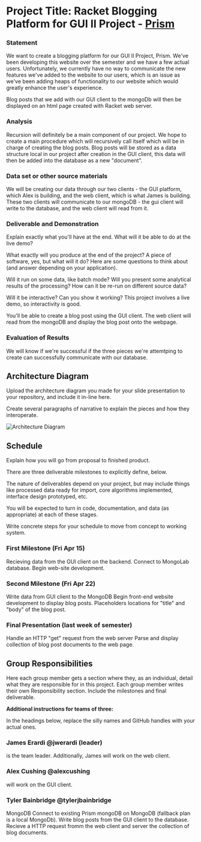 # Project Title: Racket Blogging Platform for GUI II Project - [Prism](http://www.prsmphoto.com/)


### Statement
We want to create a blogging platform for our GUI II Project, Prism. We've been developing this website over the semester and we have a few actual users. Unfortunately, we currently have no way to communicate the new features we've added to the website to our users, which is an issue as we've been adding heaps of functionality to our website which would greatly enhance the user's experience.

Blog posts that we add with our GUI client to the mongoDb will then be displayed on an html page created with Racket web server.

### Analysis

Recursion will definitely be a main component of our project. We hope to create a main procedure which will recursively call itself which will be in charge of creating the blog posts. Blog posts will be stored as a data structure local in our project after creation in the GUI client, this data will then be added into the database as a new "document".


### Data set or other source materials

We will be creating our data through our two clients - the GUI platform, which Alex is building, and the web client, which is what James is building. These two clients will communicate to our mongoDB - the gui client will write to the database, and the web client will read from it.

### Deliverable and Demonstration
Explain exactly what you'll have at the end. What will it be able to do at the live demo?

What exactly will you produce at the end of the project? A piece of software, yes, but what will it do? Here are some questions to think about (and answer depending on your application).

Will it run on some data, like batch mode? Will you present some analytical results of the processing? How can it be re-run on different source data?

Will it be interactive? Can you show it working? This project involves a live demo, so interactivity is good.

You'll be able to create a blog post using the GUI client. The web client will read from the mongoDB and display the blog post onto the webpage.

### Evaluation of Results

We will know if we're successful if the three pieces we're attemtping to create can successfully communicate with our database.

## Architecture Diagram
Upload the architecture diagram you made for your slide presentation to your repository, and include it in-line here.

Create several paragraphs of narrative to explain the pieces and how they interoperate.

![Architecture Diagram](https://s3-us-west-2.amazonaws.com/prismapp/james/images/ylemlubx0fixdlollollol.png)

## Schedule
Explain how you will go from proposal to finished product.

There are three deliverable milestones to explicitly define, below.

The nature of deliverables depend on your project, but may include things like processed data ready for import, core algorithms implemented, interface design prototyped, etc.

You will be expected to turn in code, documentation, and data (as appropriate) at each of these stages.

Write concrete steps for your schedule to move from concept to working system.

### First Milestone (Fri Apr 15)
Recieving data from the GUI client on the backend.
Connect to MongoLab database.
Begin web-site development.

### Second Milestone (Fri Apr 22)
Write data from GUI client to the MongoDB
Begin front-end website development to display blog posts.
Placeholders locations for "title" and "body" of the blog post.

### Final Presentation (last week of semester)
Handle an HTTP "get" request from the web server
Parse and display collection of blog post documents to the web page.

## Group Responsibilities
Here each group member gets a section where they, as an individual, detail what they are responsible for in this project. Each group member writes their own Responsibility section. Include the milestones and final deliverable.

**Additional instructions for teams of three:**

In the headings below, replace the silly names and GitHub handles with your actual ones.

### James Erardi @jwerardi (leader)
is the team leader. Additionally, James will work on the web client.

### Alex Cushing @alexcushing
will work on the GUI client.

### Tyler Bainbridge @tylerjbainbridge
MongoDB
Connect to existing Prism mongoDB on MongoDB (fallback plan is a local MongoDb).
Write blog posts from the GUI client to the database.
Recieve a HTTP request fromm the web client and server the collection of blog documents.
